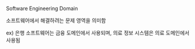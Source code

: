 Software Engineering Domain

소프트웨어에서 해결하려는 문제 영역을 의미함

ex) 은행 소프트웨어는 금융 도메인에서 사용되며, 의료 정보 시스템은 의료 도메인에서 사용됨

